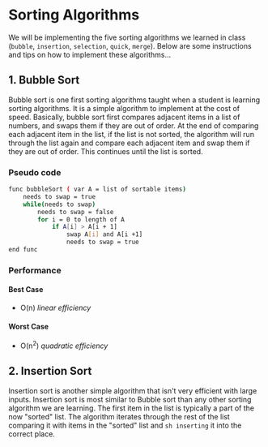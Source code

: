 # Sorting Algorithms

We will be implementing the five sorting algorithms we learned in class (`bubble`, `insertion`, `selection`, `quick`, `merge`).
Below are some instructions and tips on how to implement these algorithms...

## 1. Bubble Sort

Bubble sort is one first sorting algorithms taught when a student is learning sorting algorithms.  It is a simple algorithm to implement at the cost of speed.  Basically, bubble sort first compares adjacent items in a list of numbers, and swaps them if they are out of order.  At the end of comparing each adjacent item in the list, if the list is not sorted, the algorithm will run through the list again and compare each adjacent item and swap them if they are out of order.  This continues until the list is sorted.

### Pseudo code

```sh
func bubbleSort ( var A = list of sortable items)
    needs to swap = true
    while(needs to swap)
        needs to swap = false
        for i = 0 to length of A
            if A[i] > A[i + 1]
                swap A[i] and A[i +1]
                needs to swap = true
end func
```

### Performance

#### Best Case

- O(n) *linear efficiency*

#### Worst Case

 - O(n<sup>2</sup>) *quadratic efficiency*

 ## 2. Insertion Sort

 Insertion sort is another simple algorithm that isn't very efficient with large inputs.  Insertion sort is most similar to Bubble sort than any other sorting algorithm we are learning.  The first item in the list is typically a part of the now "sorted" list.  The algorithm iterates through the rest of the list comparing it with items in the "sorted" list and `sh inserting` it into the correct place.
